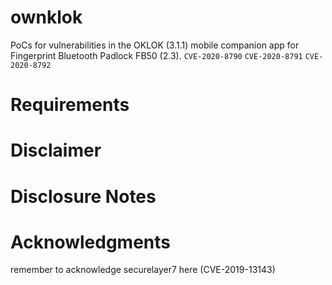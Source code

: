 # ownklok
PoCs for vulnerabilities in the OKLOK (3.1.1) mobile companion app for Fingerprint Bluetooth Padlock FB50 (2.3).
```CVE-2020-8790```
```CVE-2020-8791```
```CVE-2020-8792```


# Requirements

# Disclaimer

# Disclosure Notes

# Acknowledgments
remember to acknowledge securelayer7 here (CVE-2019-13143)
